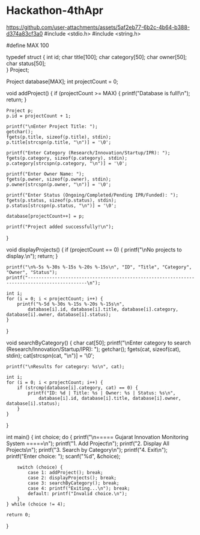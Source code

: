 # Hackathon-4thApr

https://github.com/user-attachments/assets/5af2eb77-6b2c-4b64-b388-d374a83cf3a0
#include <stdio.h>
#include <string.h>

#define MAX 100

typedef struct {
    int id;
    char title[100];
    char category[50]; 
    char owner[50];
    char status[50];    
} Project;

Project database[MAX];
int projectCount = 0;

void addProject() {
    if (projectCount >= MAX) {
        printf("Database is full!\n");
        return;
    }
    
    Project p;
    p.id = projectCount + 1;

    printf("\nEnter Project Title: ");
    getchar();  
    fgets(p.title, sizeof(p.title), stdin);
    p.title[strcspn(p.title, "\n")] = '\0';

    printf("Enter Category (Research/Innovation/Startup/IPR): ");
    fgets(p.category, sizeof(p.category), stdin);
    p.category[strcspn(p.category, "\n")] = '\0';

    printf("Enter Owner Name: ");
    fgets(p.owner, sizeof(p.owner), stdin);
    p.owner[strcspn(p.owner, "\n")] = '\0';

    printf("Enter Status (Ongoing/Completed/Pending IPR/Funded): ");
    fgets(p.status, sizeof(p.status), stdin);
    p.status[strcspn(p.status, "\n")] = '\0';

    database[projectCount++] = p;

    printf("Project added successfully!\n");
}

void displayProjects() {
    if (projectCount == 0) {
        printf("\nNo projects to display.\n");
        return;
    }

    printf("\n%-5s %-30s %-15s %-20s %-15s\n", "ID", "Title", "Category", "Owner", "Status");
    printf("--------------------------------------------------------------------------------------------\n");

    int i;
    for (i = 0; i < projectCount; i++) {
        printf("%-5d %-30s %-15s %-20s %-15s\n",
            database[i].id, database[i].title, database[i].category, database[i].owner, database[i].status);
    }
}

void searchByCategory() {
    char cat[50];
    printf("\nEnter category to search (Research/Innovation/Startup/IPR): ");
    getchar(); 
    fgets(cat, sizeof(cat), stdin);
    cat[strcspn(cat, "\n")] = '\0';

    printf("\nResults for category: %s\n", cat);

    int i;
    for (i = 0; i < projectCount; i++) {
        if (strcmp(database[i].category, cat) == 0) {
            printf("ID: %d | Title: %s | Owner: %s | Status: %s\n", 
                database[i].id, database[i].title, database[i].owner, database[i].status);
        }
    }
}

int main() {
    int choice;
    do {
        printf("\n===== Gujarat Innovation Monitoring System =====\n");
        printf("1. Add Project\n");
        printf("2. Display All Projects\n");
        printf("3. Search by Category\n");
        printf("4. Exit\n");
        printf("Enter choice: ");
        scanf("%d", &choice);

        switch (choice) {
            case 1: addProject(); break;
            case 2: displayProjects(); break;
            case 3: searchByCategory(); break;
            case 4: printf("Exiting...\n"); break;
            default: printf("Invalid choice.\n");
        }
    } while (choice != 4);

    return 0;
}
